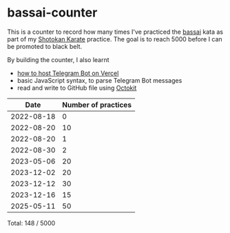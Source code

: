 # bassai-counter

This is a counter to record how many times I've practiced the [bassai](https://www.youtube.com/watch?v=7K7AbmLM1w8) kata as part of my [Shotokan Karate](https://ska.org/) practice. The goal is to reach 5000 before I can be promoted to black belt. 

By building the counter, I also learnt 
- [how to host Telegram Bot on Vercel](https://www.marclittlemore.com/serverless-telegram-chatbot-vercel/)
- basic JavaScript syntax, to parse Telegram Bot messages
- read and write to GitHub file using [Octokit](https://github.com/octokit/core.js/)

| Date | Number of practices |
| ------------- | ------------- |
| 2022-08-18  | 0 |
| 2022-08-20 | 10 |
| 2022-08-20 | 1 |
| 2022-08-30 | 2 |
| 2023-05-06 | 20 |
| 2023-12-02 | 20 |
| 2023-12-12 | 30 |
| 2023-12-16 | 15 |
| 2025-05-11 | 50 |

Total: 148 / 5000
